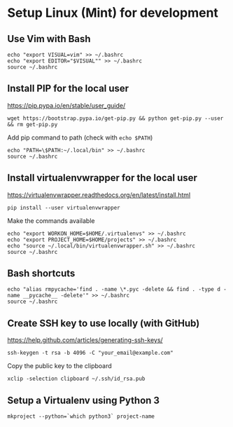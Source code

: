 # Setup Linux (Mint) for development

## Use Vim with Bash

    echo "export VISUAL=vim" >> ~/.bashrc
    echo "export EDITOR="$VISUAL"" >> ~/.bashrc
    source ~/.bashrc


## Install PIP for the local user
<https://pip.pypa.io/en/stable/user_guide/>

    wget https://bootstrap.pypa.io/get-pip.py && python get-pip.py --user && rm get-pip.py

Add pip command to path (check with `echo $PATH`)

    echo "PATH=\$PATH:~/.local/bin" >> ~/.bashrc
    source ~/.bashrc


## Install virtualenvwrapper for the local user
<https://virtualenvwrapper.readthedocs.org/en/latest/install.html>

    pip install --user virtualenvwrapper

Make the commands available

    echo "export WORKON_HOME=$HOME/.virtualenvs" >> ~/.bashrc
    echo "export PROJECT_HOME=$HOME/projects" >> ~/.bashrc
    echo "source ~/.local/bin/virtualenvwrapper.sh" >> ~/.bashrc
    source ~/.bashrc


## Bash shortcuts

    echo "alias rmpycache='find . -name \*.pyc -delete && find . -type d -name __pycache__ -delete'" >> ~/.bashrc
    source ~/.bashrc


## Create SSH key to use locally (with GitHub)
<https://help.github.com/articles/generating-ssh-keys/>

    ssh-keygen -t rsa -b 4096 -C "your_email@example.com"

Copy the public key to the clipboard

    xclip -selection clipboard ~/.ssh/id_rsa.pub


## Setup a Virtualenv using Python 3

    mkproject --python=`which python3` project-name


